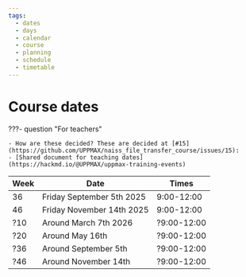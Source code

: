```yaml
---
tags:
  - dates
  - days
  - calendar
  - course
  - planning
  - schedule
  - timetable
---
```


# Course dates

???- question "For teachers"

    - How are these decided? These are decided at [#15](https://github.com/UPPMAX/naiss_file_transfer_course/issues/15):
    - [Shared document for teaching dates](https://hackmd.io/@UPPMAX/uppmax-training-events)

Week|Date                     |Times
----|-------------------------|-----------
36  |Friday September 5th 2025|9:00-12:00
46  |Friday November 14th 2025|9:00-12:00
?10 |Around March 7th 2026    |?9:00-12:00
?20 |Around May 16th          |?9:00-12:00
?36 |Around September 5th     |?9:00-12:00
?46 |Around November 14th     |?9:00-12:00
